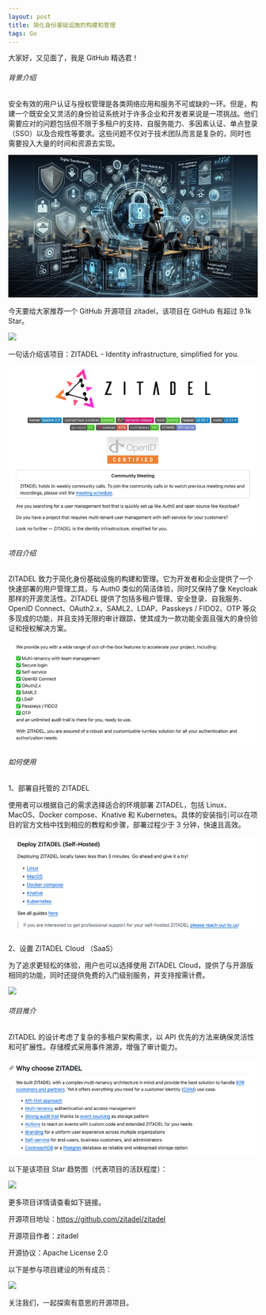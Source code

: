 ```yaml
---
layout: post
title: 简化身份基础设施的构建和管理
tags: Go
---
```


大家好，又见面了，我是 GitHub 精选君！

###### 背景介绍

安全有效的用户认证与授权管理是各类网络应用和服务不可或缺的一环。但是，构建一个既安全又灵活的身份验证系统对于许多企业和开发者来说是一项挑战。他们需要应对的问题包括但不限于多租户的支持、自服务能力、多因素认证、单点登录（SSO）以及合规性等要求。这些问题不仅对于技术团队而言是复杂的，同时也需要投入大量的时间和资源去实现。

![](https://raw.githubusercontent.com/ZhuPeng/pic/master/mac/compress_tmp-aed9de1cffdfa89f168958eac6575e8a.png)

今天要给大家推荐一个 GitHub 开源项目 zitadel，该项目在 GitHub 有超过 9.1k Star。

![](https://stats.deeptrain.net/repo/zitadel/zitadel/?theme=light)

一句话介绍该项目：ZITADEL - Identity infrastructure, simplified for you.

![](https://raw.githubusercontent.com/ZhuPeng/pic/master/images/compress_image-20241201214451426.png)


###### 项目介绍

ZITADEL 致力于简化身份基础设施的构建和管理。它为开发者和企业提供了一个快速部署的用户管理工具，与 Auth0 类似的简洁体验，同时又保持了像 Keycloak 那样的开源灵活性。ZITADEL 提供了包括多租户管理、安全登录、自我服务、OpenID Connect、OAuth2.x、SAML2、LDAP、Passkeys / FIDO2、OTP 等众多现成的功能，并且支持无限的审计跟踪，使其成为一款功能全面且强大的身份验证和授权解决方案。

![](https://raw.githubusercontent.com/ZhuPeng/pic/master/images/compress_image-20241201214514249.png)

###### 如何使用

1、部署自托管的 ZITADEL

使用者可以根据自己的需求选择适合的环境部署 ZITADEL，包括 Linux、MacOS、Docker compose、Knative 和 Kubernetes。具体的安装指引可以在项目的官方文档中找到相应的教程和步骤，部署过程少于 3 分钟，快速且高效。

![](https://raw.githubusercontent.com/ZhuPeng/pic/master/images/compress_image-20241201214557155.png)

2、设置 ZITADEL Cloud （SaaS）

为了追求更轻松的体验，用户也可以选择使用 ZITADEL Cloud，提供了与开源版相同的功能，同时还提供免费的入门级别服务，并支持按需计费。

![](https://user-images.githubusercontent.com/1366906/223662449-f17b734d-405c-4945-a8a1-200440c459e5.gif)

###### 项目推介

ZITADEL 的设计考虑了复杂的多租户架构需求，以 API 优先的方法来确保灵活性和可扩展性。存储模式采用事件溯源，增强了审计能力。

![](https://raw.githubusercontent.com/ZhuPeng/pic/master/images/compress_image-20241201214907054.png)

以下是该项目 Star 趋势图（代表项目的活跃程度）：

![](https://api.star-history.com/svg?repos=zitadel/zitadel&type=Timeline)

更多项目详情请查看如下链接。

开源项目地址：https://github.com/zitadel/zitadel 

开源项目作者：zitadel

开源协议：Apache License 2.0

以下是参与项目建设的所有成员：

![](https://contrib.rocks/image?repo=zitadel/zitadel)

关注我们，一起探索有意思的开源项目。

